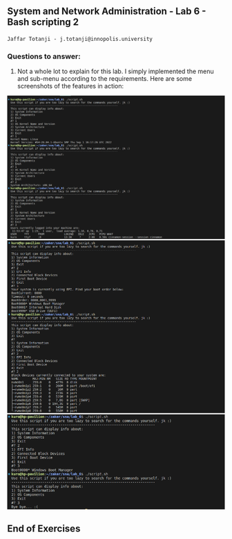 ## System and Network Administration - Lab 6 - Bash scripting 2
    Jaffar Totanji - j.totanji@innopolis.university

### Questions to answer:
1. Not a whole lot to explain for this lab. I simply implemented the menu and sub-menu according to the requirements. Here are some screenshots of the features in action:

![image](1.png)
![image](2.png)
![image](3.png)

## End of Exercises